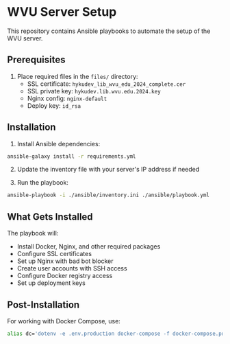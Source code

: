 # WVU Server Setup

This repository contains Ansible playbooks to automate the setup of the WVU server.

## Prerequisites

1. Place required files in the `files/` directory:
   - SSL certificate: `hykudev_lib_wvu_edu_2024_complete.cer`
   - SSL private key: `hykudev.lib.wvu.edu.2024.key`
   - Nginx config: `nginx-default`
   - Deploy key: `id_rsa`

## Installation

1. Install Ansible dependencies:
```bash
ansible-galaxy install -r requirements.yml
```

2. Update the inventory file with your server's IP address if needed

3. Run the playbook:
```bash
ansible-playbook -i ./ansible/inventory.ini ./ansible/playbook.yml
```

## What Gets Installed

The playbook will:
- Install Docker, Nginx, and other required packages
- Configure SSL certificates
- Set up Nginx with bad bot blocker
- Create user accounts with SSH access
- Configure Docker registry access
- Set up deployment keys

## Post-Installation

For working with Docker Compose, use:
```bash
alias dc='dotenv -e .env.production docker-compose -f docker-compose.production.yml'
```